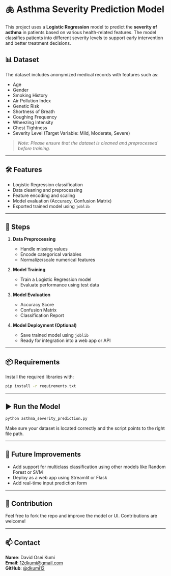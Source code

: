 # 🫁 Asthma Severity Prediction Model

This project uses a **Logistic Regression** model to predict the **severity of asthma** in patients based on various health-related features. The model classifies patients into different severity levels to support early intervention and better treatment decisions.

## 📊 Dataset  
The dataset includes anonymized medical records with features such as:

- Age  
- Gender  
- Smoking History  
- Air Pollution Index  
- Genetic Risk  
- Shortness of Breath  
- Coughing Frequency  
- Wheezing Intensity  
- Chest Tightness  
- Severity Level (Target Variable: Mild, Moderate, Severe)

> *Note: Please ensure that the dataset is cleaned and preprocessed before training.*

---

## 🛠️ Features

- Logistic Regression classification  
- Data cleaning and preprocessing  
- Feature encoding and scaling  
- Model evaluation (Accuracy, Confusion Matrix)  
- Exported trained model using `joblib`

---

## 🧪 Steps

1. **Data Preprocessing**  
   - Handle missing values  
   - Encode categorical variables  
   - Normalize/scale numerical features  

2. **Model Training**  
   - Train a Logistic Regression model  
   - Evaluate performance using test data  

3. **Model Evaluation**  
   - Accuracy Score  
   - Confusion Matrix  
   - Classification Report  

4. **Model Deployment (Optional)**  
   - Save trained model using `joblib`  
   - Ready for integration into a web app or API

---

## 📦 Requirements

Install the required libraries with:

```bash
pip install -r requirements.txt
```

---

## ▶️ Run the Model

```bash
python asthma_severity_prediction.py
```

Make sure your dataset is located correctly and the script points to the right file path.

---

## 🚀 Future Improvements

- Add support for multiclass classification using other models like Random Forest or SVM  
- Deploy as a web app using Streamlit or Flask  
- Add real-time input prediction form

---

## 🤝 Contribution

Feel free to fork the repo and improve the model or UI. Contributions are welcome!

---

## 📫 Contact

**Name**: David Osei Kumi  
**Email**: [12dkumi@gmail.com](mailto:12dkumi@gmail.com)  
**GitHub**: [@dkumi12](https://github.com/dkumi12)

